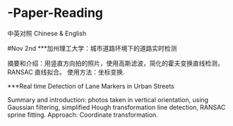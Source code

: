 # -Paper-Reading
中英对照 Chinese &amp; English

#Nov 2nd
***加州理工大学：城市道路环境下的道路实时检测

摘要和介绍：用竖直方向拍的照片，使用高斯滤波，简化的霍夫变换直线检测，RANSAC 直线拟合。
使用方法：坐标变换.

***Real time Detection of Lane Markers in Urban Streets 

Summary and introduction: photos taken in vertical orientation, using Gaussian filtering, simplified Hough transformation line detection, RANSAC sprine fitting.
Approach: Coordinate transformation.
